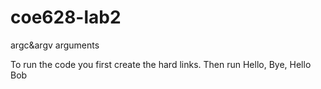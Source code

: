 # coe628-lab2
 argc&argv arguments
 
 To run the code you first create the hard links.
 Then run Hello, Bye, Hello Bob
